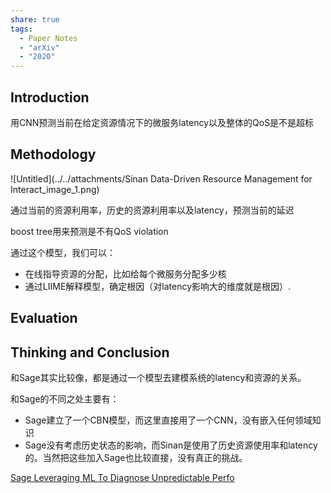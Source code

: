 ```yaml
---
share: true
tags:
  - Paper Notes
  - "arXiv"
  - "2020"
---
```


## Introduction

用CNN预测当前在给定资源情况下的微服务latency以及整体的QoS是不是超标

## Methodology

![Untitled](../../attachments/Sinan Data-Driven Resource Management for Interact_image_1.png)

通过当前的资源利用率，历史的资源利用率以及latency，预测当前的延迟

boost tree用来预测是不有QoS violation

通过这个模型，我们可以：

- 在线指导资源的分配，比如给每个微服务分配多少核
- 通过LIIME解释模型，确定根因（对latency影响大的维度就是根因）.

## Evaluation

## Thinking and Conclusion

和Sage其实比较像，都是通过一个模型去建模系统的latency和资源的关系。

和Sage的不同之处主要有：

- Sage建立了一个CBN模型，而这里直接用了一个CNN，没有嵌入任何领域知识
- Sage没有考虑历史状态的影响，而Sinan是使用了历史资源使用率和latency的。当然把这些加入Sage也比较直接，没有真正的挑战。

[Sage Leveraging ML To Diagnose Unpredictable Perfo](./Sage%20Leveraging%20ML%20To%20Diagnose%20Unpredictable%20Perfo.md)